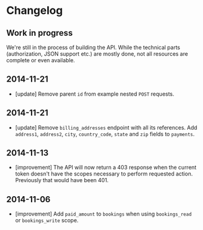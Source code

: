 # Changelog

## Work in progress

We're still in the process of building the API. While the technical parts
(authorization, JSON support etc.) are mostly done, not all resources
are complete or even available.

## 2014-11-21
  * [update] Remove parent `id` from example nested `POST` requests.

## 2014-11-21
  * [update] Remove `billing_addresses` endpoint with all its references. Add `address1`, `address2`, `city`, `country_code`, `state` and `zip` fields to `payments`.

## 2014-11-13
  * [improvement] The API will now return a 403 response when the current token doesn't have
    the scopes necessary to perform requested action. Previously that would have been 401.

## 2014-11-06
  * [improvement] Add `paid_amount` to `bookings` when using `bookings_read` or `bookings_write` scope.
